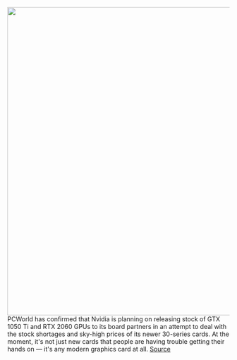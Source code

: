 <img src='https://cdn.vox-cdn.com/thumbor/y__XBvZnyTGOYnbitbZq3aqRdbs=/0x0:2560x1923/1200x800/filters:focal(1131x765:1539x1173)/cdn.vox-cdn.com/uploads/chorus_image/image/68805872/GeForce_GTX_1050_Ti_Partner_EVGA.0.png' width='700px' /><br/>
PCWorld has confirmed that Nvidia is planning on releasing stock of GTX 1050 Ti and RTX 2060 GPUs to its board partners in an attempt to deal with the stock shortages and sky-high prices of its newer 30-series cards. At the moment, it's not just new cards that people are having trouble getting their hands on — it's any modern graphics card at all.
<a href='https://www.theverge.com/2021/2/11/22278562/nvidia-rtx-2060-gtx-1050-ti-gpu-shortage-global-chip'> Source <a/>
